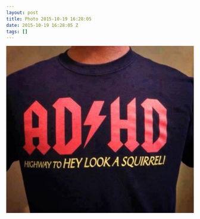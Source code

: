 ```yaml
---
layout: post
title: Photo 2015-10-19 16:28:05
date: 2015-10-19 16:28:05 Z
tags: []
---
```

![](/media/2015/10/131495444351.jpg)
